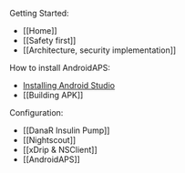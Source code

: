 Getting Started:
* [[Home]]
* [[Safety first]]
* [[Architecture, security implementation]]

How to install AndroidAPS:
* [Installing Android Studio](https://developer.android.com/studio/install.html)
* [[Building APK]]

Configuration:
* [[DanaR Insulin Pump]]
* [[Nightscout]]
* [[xDrip & NSClient]]
* [[AndroidAPS]]